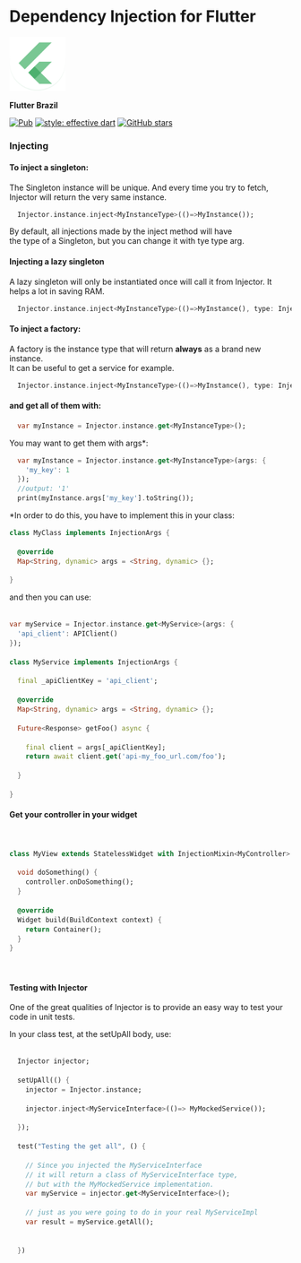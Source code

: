 # Dependency Injection for Flutter

 <img src="https://github.com/flutterbrazil/dependency_injection_flutter/blob/master/res/flutter_brazil_icon.png?raw=true" width="100">

 **Flutter Brazil**

 [![Pub](https://img.shields.io/pub/v/dependency_injection_flutter)](https://pub.dev/packages/dependency_injection_flutter)
 [![style: effective dart](https://img.shields.io/badge/style-effective_dart-40c4ff.svg)](https://pub.dev/packages/effective_dart)
 [![GitHub stars](https://img.shields.io/github/stars/flutterbrazil/dependency_injection_flutter?style=social)](https://github.com/flutterbrazil/dependency_injection_flutter)


### Injecting

#### To inject a singleton:

The Singleton instance will be unique. And every time you try to fetch,  
Injector will return the very same instance.

```dart
  Injector.instance.inject<MyInstanceType>(()=>MyInstance());
```

By default, all injections made by the inject method will have  
the type of a Singleton, but you can change it with tye type arg.

#### Injecting a lazy singleton

A lazy singleton will only be instantiated once will call it from Injector.
It helps a lot in saving RAM.

```dart
  Injector.instance.inject<MyInstanceType>(()=>MyInstance(), type: InjectionType.lazySingleton);
```

#### To inject a factory:

A factory is the instance type that will return **always** as a brand new instance.  
It can be useful to get a service for example.

```dart
  Injector.instance.inject<MyInstanceType>(()=>MyInstance(), type: InjectionType.factory);
```

####  and get all of them with:

```dart
  var myInstance = Injector.instance.get<MyInstanceType>();
```

You may want to get them with args*:

```dart
  var myInstance = Injector.instance.get<MyInstanceType>(args: {
    'my_key': 1
  });
  //output: '1'
  print(myInstance.args['my_key'].toString());
```

*In order to do this, you have to implement this in your class:

```dart
class MyClass implements InjectionArgs {
  
  @override
  Map<String, dynamic> args = <String, dynamic> {};
  
}
```

and then you can use:

```dart

var myService = Injector.instance.get<MyService>(args: {
  'api_client': APIClient()
});

class MyService implements InjectionArgs {
  
  final _apiClientKey = 'api_client';
  
  @override
  Map<String, dynamic> args = <String, dynamic> {};
  
  Future<Response> getFoo() async {
    
    final client = args[_apiClientKey];
    return await client.get('api-my_foo_url.com/foo');
    
  }
  
}
```

#### Get your controller in your widget

```dart
  
    
class MyView extends StatelessWidget with InjectionMixin<MyController> {
  
  void doSomething() {
    controller.onDoSomething();
  }
  
  @override
  Widget build(BuildContext context) {
    return Container();
  }
}

    
```

#### Testing with Injector

One of the great qualities of Injector is to provide an easy way to
test your code in unit tests.


In your class test, at the setUpAll body, use:

```dart

  Injector injector;

  setUpAll(() {
    injector = Injector.instance;
    
    injector.inject<MyServiceInterface>(()=> MyMockedService());
    
  });
  
  test("Testing the get all", () {
    
    // Since you injected the MyServiceInterface
    // it will return a class of MyServiceInterface type, 
    // but with the MyMockedService implementation.
    var myService = injector.get<MyServiceInterface>();
    
    // just as you were going to do in your real MyServiceImpl
    var result = myService.getAll();
    
    
  })
  
```
